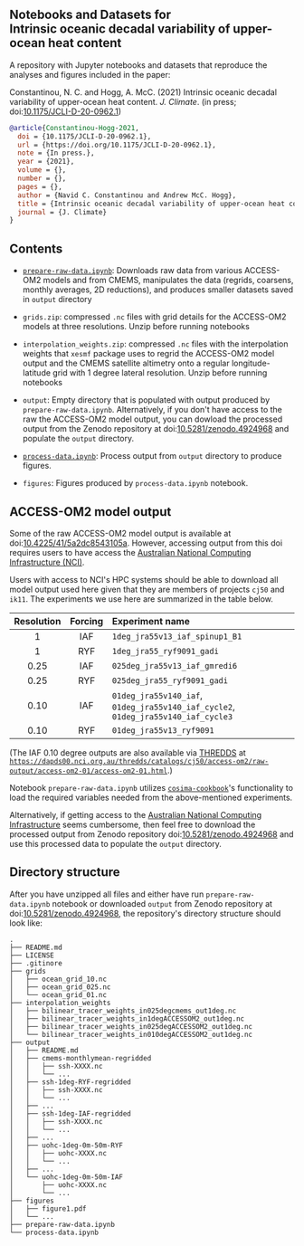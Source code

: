 ## Notebooks and Datasets for <br/> Intrinsic oceanic decadal variability of upper-ocean heat content

A repository with Jupyter notebooks and datasets that reproduce the analyses and figures included in the paper:

Constantinou, N. C. and Hogg, A. McC. (2021) Intrinsic oceanic decadal variability of upper-ocean heat content. _J. Climate_. (in press; doi:[10.1175/JCLI-D-20-0962.1](https://doi.org/10.1175/JCLI-D-20-0962.1))


```bibtex
@article{Constantinou-Hogg-2021,
  doi = {10.1175/JCLI-D-20-0962.1},
  url = {https://doi.org/10.1175/JCLI-D-20-0962.1},
  note = {In press.},
  year = {2021},
  volume = {},
  number = {},
  pages = {},
  author = {Navid C. Constantinou and Andrew McC. Hogg},
  title = {Intrinsic oceanic decadal variability of upper-ocean heat content},
  journal = {J. Climate}
}
```


## Contents

- [`prepare-raw-data.ipynb`](https://nbviewer.jupyter.org/github/navidcy/IntrinsicOceanicLFVariabilityUOHC/blob/master/prepare-raw-data.ipynb): Downloads raw data from various ACCESS-OM2 models and from CMEMS,  manipulates the data (regrids, coarsens, monthly averages, 2D reductions), and produces smaller datasets
saved in `output` directory

- `grids.zip`: compressed `.nc` files with grid details for the ACCESS-OM2 models at three resolutions. Unzip before running notebooks

- `interpolation_weights.zip`: compressed `.nc` files with the interpolation weights that `xesmf` package uses to regrid the ACCESS-OM2 model output and the CMEMS satellite altimetry onto a regular longitude-latitude grid with 1 degree lateral resolution. Unzip before running notebooks

- `output`: Empty directory that is populated with output produced by `prepare-raw-data.ipynb`. Alternatively, if you don't have access to the raw the ACCESS-OM2 model output, you can dowload the processed output from the Zenodo repository at doi:[10.5281/zenodo.4924968](https://doi.org/10.5281/zenodo.4924968) and populate the `output` directory.

- [`process-data.ipynb`](https://nbviewer.jupyter.org/github/navidcy/IntrinsicOceanicLFVariabilityUOHC/blob/master/process-data.ipynb): Process output from `output` directory to produce figures.

- `figures`: Figures produced by `process-data.ipynb` notebook.


## ACCESS-OM2 model output

Some of the raw ACCESS-OM2 model output is available at doi:[10.4225/41/5a2dc8543105a](https://doi.org/10.4225/41/5a2dc8543105a). However, accessing output from this doi requires users to have access the [Australian National Computing Infrastructure (NCI)](https://nci.org.au).

Users with access to NCI's HPC systems should be able to download all model output used
here given that they are members of projects `cj50` and `ik11`. The experiments we use here
are summarized in the table below.

| Resolution | Forcing | Experiment name |
| :---:        |     :---:      | :---          |
| 1   | IAF     | `1deg_jra55v13_iaf_spinup1_B1`    |
| 1   | RYF     | `1deg_jra55_ryf9091_gadi`    |
| 0.25   | IAF     | `025deg_jra55v13_iaf_gmredi6`    |
| 0.25   | RYF     | `025deg_jra55_ryf9091_gadi`    |
| 0.10   | IAF     | `01deg_jra55v140_iaf`, `01deg_jra55v140_iaf_cycle2`, `01deg_jra55v140_iaf_cycle3`    |
| 0.10   | RYF     | `01deg_jra55v13_ryf9091`    |

(The IAF 0.10 degree outputs are also available via [THREDDS](https://www.unidata.ucar.edu/software/tds/current) at [`https://dapds00.nci.org.au/thredds/catalogs/cj50/access-om2/raw-output/access-om2-01/access-om2-01.html`](https://dapds00.nci.org.au/thredds/catalogs/cj50/access-om2/raw-output/access-om2-01/access-om2-01.html).)

Notebook `prepare-raw-data.ipynb` utilizes [`cosima-cookbook`](https://github.com/cosima/cosima-cookbook)'s functionality to load the required variables needed from the above-mentioned experiments.

Alternatively, if getting access to the [Australian National Computing Infrastructure](https://nci.org.au) seems cumbersome, then feel free to download the processed output from Zenodo repository doi:[10.5281/zenodo.4924968](https://doi.org/10.5281/zenodo.4924968) and use this processed data to populate the `output` directory.


## Directory structure

After you have unzipped all files and either have run `prepare-raw-data.ipynb` notebook or 
downloaded `output` from Zenodo repository at doi:[10.5281/zenodo.4924968](https://doi.org/10.5281/zenodo.4924968), the repository's directory structure should look like:

```
.
├── README.md
├── LICENSE
├── .gitinore
├── grids
│   ├── ocean_grid_10.nc
│   ├── ocean_grid_025.nc
│   └── ocean_grid_01.nc
├── interpolation_weights
│   ├── bilinear_tracer_weights_in025degcmems_out1deg.nc
│   ├── bilinear_tracer_weights_in1degACCESSOM2_out1deg.nc
│   ├── bilinear_tracer_weights_in025degACCESSOM2_out1deg.nc
│   └── bilinear_tracer_weights_in010degACCESSOM2_out1deg.nc
├── output
│   ├── README.md
│   ├── cmems-monthlymean-regridded
│   │   ├── ssh-XXXX.nc
│   │   └── ...
│   ├── ssh-1deg-RYF-regridded
│   │   ├── ssh-XXXX.nc
│   │   └── ...
│   ├── ...
│   ├── ssh-1deg-IAF-regridded
│   │   ├── ssh-XXXX.nc
│   │   └── ...
│   ├── ...
│   ├── uohc-1deg-0m-50m-RYF
│   │   ├── uohc-XXXX.nc
│   │   └── ...
│   ├── ...
│   └── uohc-1deg-0m-50m-IAF
│       ├── uohc-XXXX.nc
│       └── ...
├── figures
│   ├── figure1.pdf
│   └── ...
├── prepare-raw-data.ipynb
└── process-data.ipynb
```
